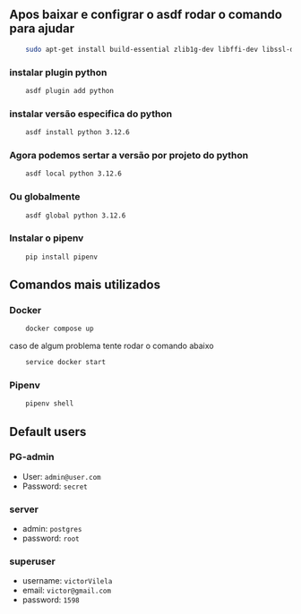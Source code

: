 
## Apos baixar e configrar o asdf rodar o comando para ajudar
```bash
    sudo apt-get install build-essential zlib1g-dev libffi-dev libssl-dev libbz2-dev libreadline-dev libsqlite3-dev liblzma-dev tk-dev
```
### instalar plugin python
```bash
    asdf plugin add python
```

### instalar versão especifica do python
```bash
    asdf install python 3.12.6
```
### Agora podemos sertar a versão por projeto do python
```bash
    asdf local python 3.12.6
```
### Ou globalmente
```bash
    asdf global python 3.12.6
```
### Instalar o pipenv
```bash
    pip install pipenv
```

## Comandos mais utilizados

### Docker
```bash
    docker compose up 
```
caso de algum problema tente rodar o comando abaixo
```bash
    service docker start
```
### Pipenv
```bash
    pipenv shell
```
## Default users

### PG-admin

- User: `admin@user.com`
- Password: `secret`

### server
- admin: `postgres`
- password: `root`

### superuser
- username: `victorVilela`
- email: `victor@gmail.com`
- password: `1598`

